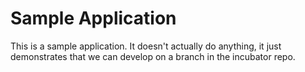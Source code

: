 # Sample Application

This is a sample application. It doesn't actually do anything, it just demonstrates that we can develop on a branch in the incubator repo.
